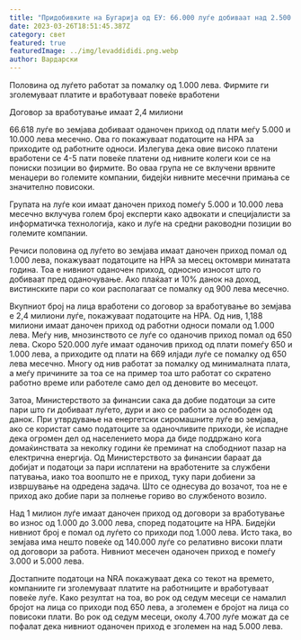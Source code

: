 ```yaml
---
title: "Придобивките на Бугарија од ЕУ: 66.000 луѓе добиваат над 2.500 евра месечно"
date: 2023-03-26T18:51:45.387Z
category: свет
featured: true
featuredImage: ../img/levaddididi.png.webp
author: Вардарски
---
```


Половина од луѓето работат за помалку од 1.000 лева.
Фирмите ги зголемуваат платите и вработуваат повеќе вработени

Договор за вработување имаат 2,4 милиони

66.618 луѓе во земјава добиваат оданочен приход од плати меѓу 5.000 и 10.000 лева месечно. Ова го покажуваат податоците на НРА за приходите од работните односи. Излегува дека овие високо платени вработени се 4-5 пати повеќе платени од нивните колеги кои се на пониски позиции во фирмите. Во оваа група не се вклучени врвните менаџери во големите компании, бидејќи нивните месечни примања се значително повисоки.

Групата на луѓе кои имаат даночен приход помеѓу 5.000 и 10.000 лева месечно вклучува голем број експерти како адвокати и специјалисти за информатичка технологија, како и луѓе на средни раководни позиции во големите компании.

Речиси половина од луѓето во земјава имаат даночен приход помал од 1.000 лева, покажуваат податоците на НРА за месец октомври минатата година. Тоа е нивниот оданочен приход, односно износот што го добиваат пред оданочување. Ако плаќаат и 10% данок на доход, вистинските пари со кои располагаат се помалку од 900 лева месечно.

Вкупниот број на лица вработени со договор за вработување во земјава е 2,4 милиони луѓе, покажуваат податоците на НРА. Од нив, 1,188 милиони имаат даночен приход од работни односи помали од 1.000 лева. Меѓу нив, мнозинството се луѓе со оданочив приход помал од 650 лева. Скоро 520.000 луѓе имаат оданочив приход од плати помеѓу 650 и 1.000 лева, а приходите од плати на 669 илјади луѓе се помалку од 650 лева месечно. Многу од нив работат за помалку од минималната плата, а меѓу причините за тоа се на пример тоа што работат со скратено работно време или работеле само дел од деновите во месецот.

Затоа, Министерството за финансии сака да добие податоци за сите пари што ги добиваат луѓето, дури и ако се работи за ослободен од данок. При утврдување на енергетски сиромашните луѓе во земјава, ако се користат само податоците за оданочливите приходи, ќе испадне дека огромен дел од населението мора да биде поддржано кога домаќинствата за неколку години ќе преминат на слободниот пазар на електрична енергија. Од Министерството за финансии бараат да добијат и податоци за пари исплатени на вработените за службени патувања, иако тоа воопшто не е приход, туку пари добиени за извршување на одредена задача. Што се однесува до возачот, тоа не е приход ако добие пари за полнење гориво во службеното возило.

Над 1 милион луѓе имаат даночен приход од договори за вработување во износ од 1.000 до 3.000 лева, според податоците на НРА. Бидејќи нивниот број е помал од луѓето со приходи под 1.000 лева. Исто така, во земјава има нешто повеќе од 140.000 луѓе со релативно високи плати од договори за работа. Нивниот месечен оданочен приход е помеѓу 3.000 и 5.000 лева.

Достапните податоци на NRA покажуваат дека со текот на времето, компаниите ги зголемуваат платите на работниците и вработуваат повеќе луѓе. Како резултат на тоа, во рок од седум месеци се намалил бројот на лица со приходи под 650 лева, а зголемен е бројот на лица со повисоки плати. Во рок од седум месеци, околу 4.700 луѓе можат да се пофалат дека нивниот оданочен приход е зголемен на над 5.000 лева.

